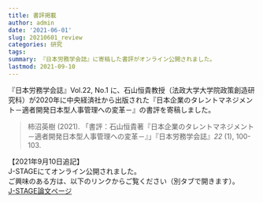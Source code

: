 ```yaml
---
title: 書評掲載
author: admin
date: '2021-06-01'
slug: 20210601_review
categories: 研究
tags: 
summary: 『日本労務学会誌』に寄稿した書評がオンライン公開されました。
lastmod: 2021-09-10
---
```


『日本労務学会誌』Vol.22, No.1 に、石山恒貴教授（法政大学大学院政策創造研究科）が2020年に中央経済社から出版された『日本企業のタレントマネジメント－適者開発日本型人事管理への変革－』の書評を寄稿しました。

> 柿沼英樹 (2021). 「書評：石山恒貴著『日本企業のタレントマネジメント－適者開発日本型人事管理への変革－』」『日本労務学会誌』_22_ (1), 100-103.

【2021年9月10日追記】\
J-STAGEにてオンライン公開されました。\
ご興味のある方は、以下のリンクからご覧ください（別タブで開きます）。\
<a href="https://doi.org/10.24592/jshrm.22.1_100" target="_blank" rel="noopener noreferrer">J-STAGE論文ページ</a>